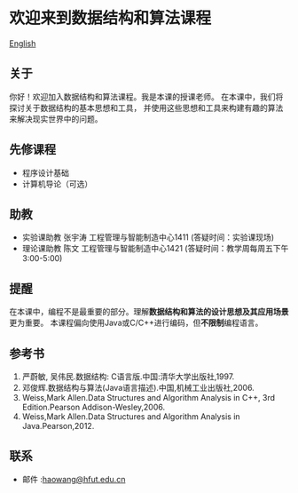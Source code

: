 # 欢迎来到数据结构和算法课程

[English](readme_en.md)

## 关于

你好！欢迎加入数据结构和算法课程。我是本课的授课老师。
在本课中，我们将探讨关于数据结构的基本思想和工具，
并使用这些思想和工具来构建有趣的算法来解决现实世界中的问题。

## 先修课程

- 程序设计基础
- 计算机导论（可选）

## 助教

- 实验课助教 张宇涛 工程管理与智能制造中心1411 (答疑时间：实验课现场)
- 理论课助教 陈文  工程管理与智能制造中心1421 (答疑时间：教学周每周五下午3:00-5:00)

## 提醒

在本课中，编程不是最重要的部分。理解**数据结构和算法的设计思想及其应用场景**更为重要。
本课程偏向使用Java或C/C++进行编码，但**不限制**编程语言。

## 参考书

1. 严蔚敏, 吴伟民.数据结构: C语言版.中国:清华大学出版社,1997.
2. 邓俊辉.数据结构与算法(Java语言描述).中国,机械工业出版社,2006.
3. Weiss,Mark Allen.Data Structures and Algorithm Analysis in C++, 3rd Edition.Pearson Addison-Wesley,2006.
4. Weiss,Mark Allen.Data Structures and Algorithm Analysis in Java.Pearson,2012.

## 联系

- 邮件 :[haowang@hfut.edu.cn](mailto:haowang@hfut.edu.cn)